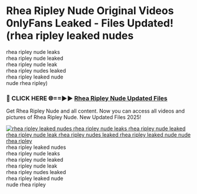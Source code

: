 # Rhea Ripley Nude Original Videos 0nlyFans Leaked - Files Updated! (rhea ripley leaked nudes<br>
rhea ripley nude leaks<br>
rhea ripley nude leaked<br>
rhea ripley nude leak<br>
rhea ripley nudes leaked<br>
rhea ripley leaked nude<br>
nude rhea ripley)

<h3>🔴 CLICK HERE 🌐==►► <a href="https://tinyurl.com/2p9ay9w9" rel="nofollow">Rhea Ripley Nude Updated Files</a></h3>

Get Rhea Ripley Nude and all content. Now you can access all videos and pictures of Rhea Ripley Nude. New Updated Files 2025!

[![rhea ripley leaked nudes<br>
rhea ripley nude leaks<br>
rhea ripley nude leaked<br>
rhea ripley nude leak<br>
rhea ripley nudes leaked<br>
rhea ripley leaked nude<br>
nude rhea ripley](https://i.imgur.com/KQgVmj3.gif)](https://tinyurl.com/2p9ay9w9)
rhea ripley leaked nudes<br>
rhea ripley nude leaks<br>
rhea ripley nude leaked<br>
rhea ripley nude leak<br>
rhea ripley nudes leaked<br>
rhea ripley leaked nude<br>
nude rhea ripley